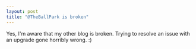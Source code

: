 ```yaml
--- 
layout: post
title: "@TheBallPark is broken"
---
```

Yes, I'm aware that my other blog is broken.  Trying to resolve an issue with an upgrade gone horribly wrong. :)
